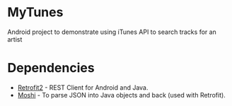 # MyTunes
Android project to demonstrate using iTunes API to search tracks for an artist

# Dependencies
- [Retrofit2](http://square.github.io/retrofit/) - REST Client for Android and Java.
- [Moshi](https://github.com/square/moshi) - To parse JSON into Java objects and back (used with Retrofit).
